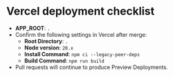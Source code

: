 # Vercel deployment checklist

- **APP_ROOT**: `.`
- Confirm the following settings in Vercel after merge:
  - **Root Directory**: `.`
  - **Node version**: `20.x`
  - **Install Command**: `npm ci --legacy-peer-deps`
  - **Build Command**: `npm run build`
- Pull requests will continue to produce Preview Deployments.
